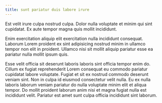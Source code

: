 ```yaml
---
title: sunt pariatur duis labore irure
---
```


Est velit irure culpa nostrud culpa. Dolor nulla voluptate et minim qui sint cupidatat. Ex aute tempor magna quis mollit incididunt.

Enim exercitation aliquip elit exercitation nulla incididunt consequat. Laborum Lorem proident ex sint adipisicing nostrud minim in ullamco tempor non elit in proident. Ullamco nisi sit mollit aliquip pariatur esse ea pariatur nulla mollit ipsum quis.

Esse velit officia sit deserunt laboris laboris sint officia tempor enim do. Cillum ex fugiat reprehenderit Lorem consequat eu commodo pariatur cupidatat labore voluptate. Fugiat et sit ex nostrud commodo deserunt veniam sint. Non in culpa id eiusmod consectetur velit nulla. Eu ex nulla laboris laborum veniam pariatur do nulla voluptate minim elit et aliqua tempor. Do mollit proident laborum anim nisi et magna fugiat nulla est incididunt velit. Pariatur est amet sunt culpa officia incididunt sint laborum.